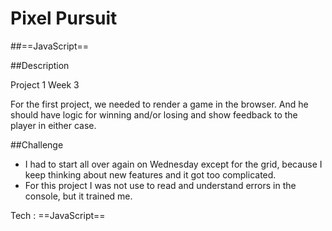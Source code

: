 # Pixel Pursuit
##==JavaScript==

##Description

Project 1              Week 3

For the first project, we needed to render a game in the browser.
And he should have logic for winning and/or losing and show feedback to the player in either case.

##Challenge

- I had to start all over again on Wednesday except for the grid, because I keep thinking about new features and it got too complicated.
- For this project I was not use to read and understand errors in the console, but it trained me.



Tech : ==JavaScript==
